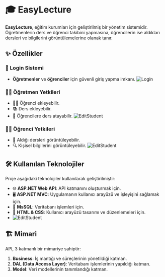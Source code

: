 # 🎓 EasyLecture

**EasyLecture**, eğitim kurumları için geliştirilmiş bir yönetim sistemidir. Öğretmenlerin ders ve öğrenci takibini yapmasına, öğrencilerin ise aldıkları dersleri ve bilgilerini görüntülemelerine olanak tanır.

## ✨ Özellikler

### 🔑 Login Sistemi
- **Öğretmenler** ve **öğrenciler** için güvenli giriş yapma imkanı.
  ![Login](https://i.hizliresim.com/2pzpymb.png) 

### 👨‍🏫 Öğretmen Yetkileri
- 🧑‍🎓 Öğrenci ekleyebilir.
- 📚 Ders ekleyebilir.
- 🎯 Öğrencilere ders atayabilir.
  ![EditStudent](https://i.hizliresim.com/jrynk72.png) 

### 👨‍🎓 Öğrenci Yetkileri
- 📖 Aldığı dersleri görüntüleyebilir.
- 🔍 Kişisel bilgilerini görüntüleyebilir.
  ![EditStudent](https://i.hizliresim.com/sujak10.png) 
## 🛠️ Kullanılan Teknolojiler

Proje aşağıdaki teknolojiler kullanılarak geliştirilmiştir:

- 🌐 **ASP.NET Web API**: API katmanını oluşturmak için.
- 🖥️ **ASP.NET MVC**: Uygulamanın kullanıcı arayüzü ve işleyişini sağlamak için.
- 💾 **MsSQL**: Veritabanı işlemleri için.
- 🎨 **HTML & CSS**: Kullanıcı arayüzü tasarımı ve düzenlemeleri için.
- ![EditStudent](https://i.hizliresim.com/9yp71o1.jpg) 
## 🏗️ Mimari

API, 3 katmanlı bir mimariye sahiptir:

1. **Business**: İş mantığı ve süreçlerinin yönetildiği katman.
2. **DAL (Data Access Layer)**: Veritabanı işlemlerinin yapıldığı katman.
3. **Model**: Veri modellerinin tanımlandığı katman.
